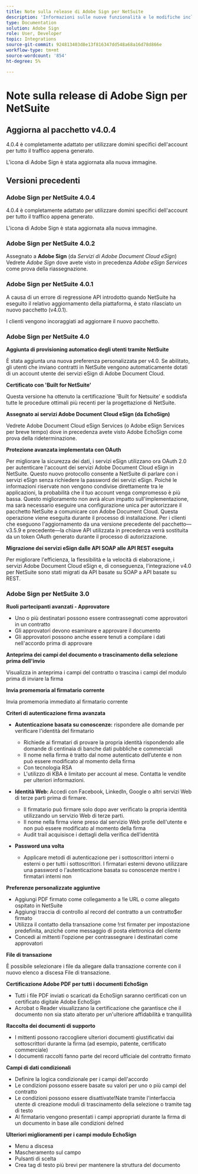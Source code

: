 ```yaml
---
title: Note sulla release di Adobe Sign per NetSuite
description: 'Informazioni sulle nuove funzionalità e le modifiche incluse nella versione corrente dell''integrazione di Adobe Sign per NetSuite.  '
type: Documentation
solution: Adobe Sign
role: User, Developer
topic: Integrations
source-git-commit: 924813403d8e13f816347dd548a68a16d78d866e
workflow-type: tm+mt
source-wordcount: '854'
ht-degree: 5%

---
```



# Note sulla release di Adobe Sign per NetSuite

## Aggiorna al pacchetto v4.0.4

4.0.4 è completamente adattato per utilizzare domini specifici dell&#39;account per tutto il traffico appena generato.

L&#39;icona di Adobe Sign è stata aggiornata alla nuova immagine.

## Versioni precedenti

### Adobe Sign per NetSuite 4.0.4

4.0.4 è completamente adattato per utilizzare domini specifici dell&#39;account per tutto il traffico appena generato.

L&#39;icona di Adobe Sign è stata aggiornata alla nuova immagine.

### Adobe Sign per NetSuite 4.0.2

Assegnato a **Adobe Sign** (da *Servizi di Adobe Document Cloud eSign*)\
Vedrete *Adobe Sign* dove avete visto in precedenza *Adobe eSign Services* come prova della riassegnazione.

### Adobe Sign per NetSuite 4.0.1

A causa di un errore di regressione API introdotto quando NetSuite ha eseguito il relativo aggiornamento della piattaforma, è stato rilasciato un nuovo pacchetto (v4.0.1).

I clienti vengono incoraggiati ad aggiornare il nuovo pacchetto.

### Adobe Sign per NetSuite 4.0

**Aggiunta di provisioning automatico degli utenti tramite NetSuite**

È stata aggiunta una nuova preferenza personalizzata per v4.0. Se abilitato, gli utenti che inviano contratti in NetSuite vengono automaticamente dotati di un account utente dei servizi eSign di Adobe Document Cloud.

**Certificato con &#39;Built for NetSuite&#39;**

Questa versione ha ottenuto la certificazione &#39;Built for Netsuite&#39; e soddisfa tutte le procedure ottimali più recenti per la progettazione di NetSuite.

**Assegnato ai servizi Adobe Document Cloud eSign (da EchoSign)**

Vedrete Adobe Document Cloud eSign Services (o Adobe eSign Services per breve tempo) dove in precedenza avete visto Adobe EchoSign come prova della rideterminazione.

**Protezione avanzata implementata con OAuth**

Per migliorare la sicurezza dei dati, i servizi eSign utilizzano ora OAuth 2.0 per autenticare l&#39;account dei servizi Adobe Document Cloud eSign in NetSuite. Questo nuovo protocollo consente a NetSuite di parlare con i servizi eSign senza richiedere la password dei servizi eSign. Poiché le informazioni riservate non vengono condivise direttamente tra le applicazioni, la probabilità che il tuo account venga compromesso è più bassa. Questo miglioramento non avrà alcun impatto sull&#39;implementazione, ma sarà necessario eseguire una configurazione unica per autorizzare il pacchetto NetSuite a comunicare con Adobe Document Cloud. Questa operazione viene eseguita durante il processo di installazione. Per i clienti che eseguono l&#39;aggiornamento da una versione precedente del pacchetto—v3.5.9 e precedente—la chiave API utilizzata in precedenza verrà sostituita da un token OAuth generato durante il processo di autorizzazione.

**Migrazione dei servizi eSign dalle API SOAP alle API REST eseguita**

Per migliorare l&#39;efficienza, la flessibilità e la velocità di elaborazione, i servizi Adobe Document Cloud eSign e, di conseguenza, l&#39;integrazione v4.0 per NetSuite sono stati migrati da API basate su SOAP a API basate su REST.

### Adobe Sign per NetSuite 3.0

**Ruoli partecipanti avanzati - Approvatore**

* Uno o più destinatari possono essere contrassegnati come approvatori in un contratto
* Gli approvatori devono esaminare e approvare il documento
* Gli approvatori possono anche essere tenuti a compilare i dati nell&#39;accordo prima di approvare

**Anteprima dei campi del documento o trascinamento della selezione prima dell&#39;invio**

Visualizza in anteprima i campi del contratto o trascina i campi del modulo prima di inviare la firma

**Invia promemoria al firmatario corrente**

Invia promemoria immediato al firmatario corrente

**Criteri di autenticazione firma avanzata**

* **Autenticazione basata su conoscenze:** rispondere alle domande per verificare l&#39;identità del firmatario
   * Richiede ai firmatari di provare la propria identità rispondendo alle domande di centinaia di banche dati pubbliche e commerciali
   * Il nome nella firma è tratto dal nome autenticato dell’utente e non può essere modificato al momento della firma
   * Con tecnologia RSA
   * L&#39;utilizzo di KBA è limitato per account al mese. Contatta le vendite per ulteriori informazioni.

* **Identità Web:** Accedi con Facebook, LinkedIn, Google o altri servizi Web di terze parti prima di firmare.

   * Il firmatario può firmare solo dopo aver verificato la propria identità utilizzando un servizio Web di terze parti.
   * Il nome nella firma viene preso dal servizio Web pro!le dell&#39;utente e non può essere modificato al momento della firma
   * Audit trail acquisisce i dettagli della verifica dell&#39;identità

* **Password una volta**
   * Applicare metodi di autenticazione per i sottoscrittori interni o esterni o per tutti i sottoscrittori. I firmatari esterni devono utilizzare una password o l&#39;autenticazione basata su conoscenze mentre i firmatari interni non

**Preferenze personalizzate aggiuntive**

* Aggiungi PDF firmato come collegamento a !le URL o come allegato ospitato in NetSuite
* Aggiungi traccia di controllo al record del contratto a un contratto$er firmato
* Utilizza il contatto della transazione come !rst firmater per impostazione predefinita, anziché come messaggio di posta elettronica del cliente
* Concedi ai mittenti l&#39;opzione per contrassegnare i destinatari come approvatori

**File di transazione**

È possibile selezionare i file da allegare dalla transazione corrente con il nuovo elenco a discesa File di transazione.

**Certificazione Adobe PDF per tutti i documenti EchoSign**

* Tutti i file PDF inviati o scaricati da EchoSign saranno certificati con un certificato digitale Adobe EchoSign
* Acrobat o Reader visualizzano la certificazione che garantisce che il documento non sia stato alterato per un&#39;ulteriore affidabilità e tranquillità

**Raccolta dei documenti di supporto**

* I mittenti possono raccogliere ulteriori documenti giustificativi dai sottoscrittori durante la firma (ad esempio, patente, certificato commerciale)
* I documenti raccolti fanno parte del record ufficiale del contratto firmato

**Campi di dati condizionali**

* Definire la logica condizionale per i campi dell&#39;accordo
* Le condizioni possono essere basate su valori per uno o più campi del contratto
* Le condizioni possono essere disattivate!Nate tramite l&#39;interfaccia utente di creazione moduli di trascinamento della selezione o tramite tag di testo
* Al firmatario vengono presentati i campi appropriati durante la firma di un documento in base alle condizioni de!ned

**Ulteriori miglioramenti per i campi modulo EchoSign**

* Menu a discesa
* Mascheramento sul campo
* Pulsanti di scelta
* Crea tag di testo più brevi per mantenere la struttura del documento
